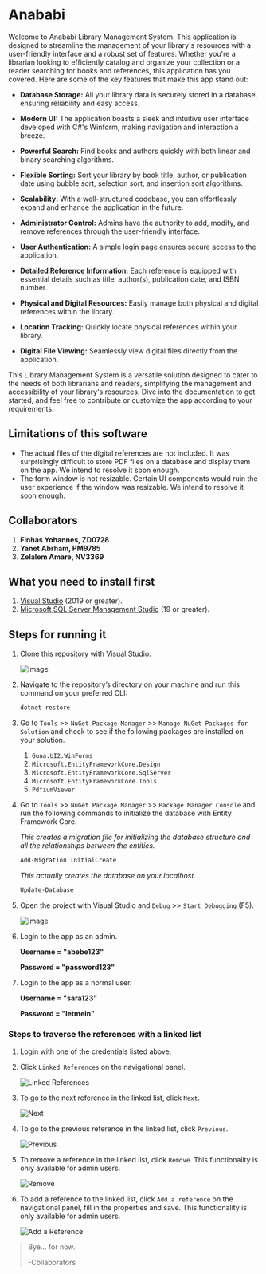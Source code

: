 # Anababi

Welcome to Anababi Library Management System. This application is designed to streamline the management of your library's resources with a user-friendly interface and a robust set of features. Whether you're a librarian looking to efficiently catalog and organize your collection or a reader searching for books and references, this application has you covered. Here are some of the key features that make this app stand out:

- **Database Storage:** All your library data is securely stored in a database, ensuring reliability and easy access.

- **Modern UI:** The application boasts a sleek and intuitive user interface developed with C#'s Winform, making navigation and interaction a breeze.

- **Powerful Search:** Find books and authors quickly with both linear and binary searching algorithms.

- **Flexible Sorting:** Sort your library by book title, author, or publication date using bubble sort, selection sort, and insertion sort algorithms.

- **Scalability:** With a well-structured codebase, you can effortlessly expand and enhance the application in the future.

- **Administrator Control:** Admins have the authority to add, modify, and remove references through the user-friendly interface.

- **User Authentication:** A simple login page ensures secure access to the application.

- **Detailed Reference Information:** Each reference is equipped with essential details such as title, author(s), publication date, and ISBN number.

- **Physical and Digital Resources:** Easily manage both physical and digital references within the library.

- **Location Tracking:** Quickly locate physical references within your library.

- **Digital File Viewing:** Seamlessly view digital files directly from the application.

This Library Management System is a versatile solution designed to cater to the needs of both librarians and readers, simplifying the management and accessibility of your library's resources. Dive into the documentation to get started, and feel free to contribute or customize the app according to your requirements.

## Limitations of this software

- The actual files of the digital references are not included. It was surprisingly difficult to store PDF files on a database and display them on the app. We intend to resolve it soon enough.
- The form window is not resizable. Certain UI components would ruin the user experience if the window was resizable. We intend to resolve it soon enough.

## Collaborators

1. **Finhas Yohannes, ZD0728**
2. **Yanet Abrham, PM9785**
3. **Zelalem Amare, NV3369**

## What you need to install first

1. [Visual Studio](https://visualstudio.microsoft.com/downloads/) (2019 or greater).
2. [Microsoft SQL Server Management Studio](https://www.microsoft.com/en-us/sql-server/sql-server-downloads) (19 or greater).

## Steps for running it

1. Clone this repository with Visual Studio.
    
   ![image](https://github.com/FinhasYohannesGustavo/Anababi/assets/96903785/b2f623d8-1fdf-46c4-9eae-abc826e7462a)

    
3. Navigate to the repository’s directory on your machine and run this command on your preferred CLI:
    
    ```bash
    dotnet restore
    ```
    
4. Go to `Tools` >> `NuGet Package Manager` >> `Manage NuGet Packages for Solution` and check to see if the following packages are installed on your solution.

    1. `Guna.UI2.WinForms`
    2. `Microsoft.EntityFrameworkCore.Design`
    3. `Microsoft.EntityFrameworkCore.SqlServer`
    4. `Microsoft.EntityFrameworkCore.Tools`
    5. `PdfiumViewer`
6. Go to `Tools` >> `NuGet Package Manager` >> `Package Manager Console` and run the following commands to initialize the database with Entity Framework Core.

    _This creates a migration file for initializing the database structure and all the relationships between the entities._
    ```bash
    Add-Migration InitialCreate
    ```

    _This actually creates the database on your localhost._
    ```bash
    Update-Database
    ```
    
7. Open the project with Visual Studio and `Debug` >> `Start Debugging` (F5).

   
   ![image](https://github.com/FinhasYohannesGustavo/Anababi/assets/96903785/5be2f01e-0c00-4a3a-a022-90cdfad72131)



8. Login to the app as an admin.

    **Username = "abebe123"**
    
    **Password = "password123"**

9. Login to the app as a normal user.
    
    **Username = "sara123"**

    **Password = "letmein"**


### Steps to traverse the references with a linked list

1. Login with one of the credentials listed above.
3. Click `Linked References` on the navigational panel.

   ![Linked References](https://github.com/FinhasYohannesGustavo/Anababi/assets/96903785/0e6b8bff-b3ca-4c05-8f2c-34f31b317e01)

5. To go to the next reference in the linked list, click `Next`.

   ![Next](https://github.com/FinhasYohannesGustavo/Anababi/assets/96903785/032fd0e1-fab9-4001-8ab5-c82812c73f96)

7. To go to the previous reference in the linked list, click `Previous`.

   ![Previous](https://github.com/FinhasYohannesGustavo/Anababi/assets/96903785/6e9e16fe-3dd3-4fa5-b402-4c52dc9417dc)

9. To remove a reference in the linked list, click `Remove`. This functionality is only available for admin users.

    ![Remove](https://github.com/FinhasYohannesGustavo/Anababi/assets/96903785/0dc15543-7aa1-42fa-b075-9ad5f921cc2f)

11. To add a reference to the linked list, click `Add a reference` on the navigational panel, fill in the properties and save. This functionality is only available for admin users.

    ![Add a Reference](https://github.com/FinhasYohannesGustavo/Anababi/assets/96903785/971d6ceb-baf6-4adc-85e1-996e0cad93c1)


> Bye... for now.
> 
> -Collaborators
     
